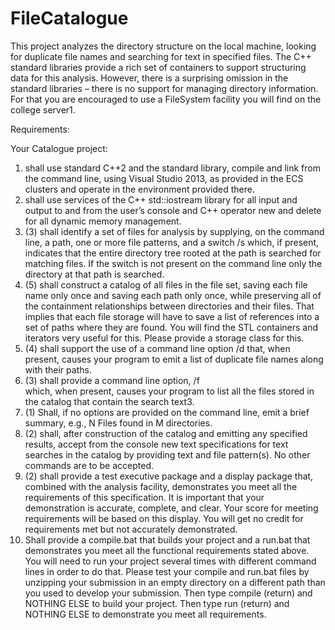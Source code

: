 # FileCatalogue

This project analyzes the directory structure on the local machine, looking for duplicate file names and searching for text in specified files. The C++ standard libraries provide a rich set of containers to support structuring data for this analysis. However, there is a surprising omission in the standard libraries – there is no support for managing directory information. For that you are encouraged to use a FileSystem facility you will find on the college server1.

Requirements:

Your Catalogue project:

1. shall use standard C++2 and the standard library, compile and link from the command line, using Visual Studio 2013, as provided in the ECS clusters and operate in the environment provided there.
2. shall use services of the C++ std::iostream library for all input and output to and from the user’s console and C++ operator new and delete for all dynamic memory management.
3. (3) shall identify a set of files for analysis by supplying, on the command line, a path, one or more file patterns, and a switch /s which, if present, indicates that the entire directory tree rooted at the path is searched for matching files. If the switch is not present on the command line only the directory at that path is searched.
4. (5) shall construct a catalog of all files in the file set, saving each file name only once and saving each path only once, while preserving all of the containment relationships between directories and their files. That implies that each file storage will have to save a list of references into a set of paths where they are found. You will find the STL containers and iterators very useful for this. Please provide a storage class for this.
5. (4) shall support the use of a command line option /d that, when present, causes your program to emit a list of duplicate file names along with their paths.
6. (3) shall provide a command line option, /f<search text> which, when present, causes your program to list all the files stored in the catalog that contain the search text3.
7. (1) Shall, if no options are provided on the command line, emit a brief summary, e.g., N Files found in M directories.
8. (2) shall, after construction of the catalog and emitting any specified results, accept from the console new text specifications for text searches in the catalog by providing text and file pattern(s). No other commands are to be accepted.
9. (2) shall provide a test executive package and a display package that, combined with the analysis facility, demonstrates you meet all the requirements of this specification. It is important that your demonstration is accurate, complete, and clear. Your score for meeting requirements will be based on this display. You will get no credit for requirements met but not accurately demonstrated.
10. Shall provide a compile.bat that builds your project and a run.bat that demonstrates you meet all the functional requirements stated above. You will need to run your project several times with different command lines in order to do that. Please test your compile and run.bat files by unzipping your submission in an empty directory on a different path than you used to develop your submission. Then type compile (return) and NOTHING ELSE to build your project. Then type run (return) and NOTHING ELSE to demonstrate you meet all requirements.
